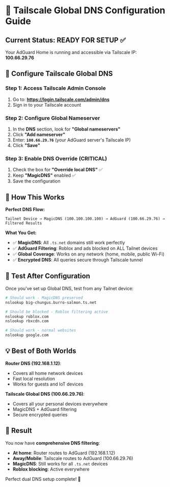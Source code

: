 # 🎯 Tailscale Global DNS Configuration Guide

## Current Status: READY FOR SETUP ✅

Your AdGuard Home is running and accessible via Tailscale IP: **100.66.29.76**

## 🚀 Configure Tailscale Global DNS

### Step 1: Access Tailscale Admin Console
1. Go to: **https://login.tailscale.com/admin/dns**
2. Sign in to your Tailscale account

### Step 2: Configure Global Nameserver
1. In the **DNS** section, look for **"Global nameservers"**
2. Click **"Add nameserver"**
3. Enter: **`100.66.29.76`** (your AdGuard server's Tailscale IP)
4. Click **"Save"**

### Step 3: Enable DNS Override (CRITICAL)
1. Check the box for **"Override local DNS"** ✅
2. Keep **"MagicDNS"** enabled ✅
3. Save the configuration

## 🧠 How This Works

**Perfect DNS Flow:**
```
Tailnet Device → MagicDNS (100.100.100.100) → AdGuard (100.66.29.76) → Filtered Results
```

**What You Get:**
- ✅ **MagicDNS**: All `.ts.net` domains still work perfectly
- ✅ **AdGuard Filtering**: Roblox and ads blocked on ALL Tailnet devices  
- ✅ **Global Coverage**: Works on any network (home, mobile, public Wi-Fi)
- ✅ **Encrypted DNS**: All queries secure through Tailscale tunnel

## 🧪 Test After Configuration

Once you've set up Global DNS, test from any Tailnet device:

```bash
# Should work - MagicDNS preserved
nslookup big-chungus.burro-salmon.ts.net

# Should be blocked - Roblox filtering active
nslookup roblox.com
nslookup rbxcdn.com

# Should work - normal websites
nslookup google.com
```

## 💡 Best of Both Worlds

**Router DNS (192.168.1.12)**:
- Covers all home network devices
- Fast local resolution
- Works for guests and IoT devices

**Tailscale Global DNS (100.66.29.76)**:
- Covers all your personal devices everywhere
- MagicDNS + AdGuard filtering
- Secure encrypted queries

## 🎯 Result

You now have **comprehensive DNS filtering**:
- **At home**: Router routes to AdGuard (192.168.1.12)
- **Away/Mobile**: Tailscale routes to AdGuard (100.66.29.76)
- **MagicDNS**: Still works for all `.ts.net` devices
- **Roblox blocking**: Active everywhere

Perfect dual DNS setup complete! 🎉